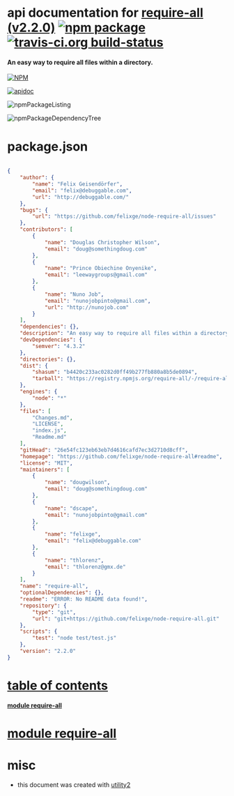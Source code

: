 # api documentation for  [require-all (v2.2.0)](https://github.com/felixge/node-require-all#readme)  [![npm package](https://img.shields.io/npm/v/npmdoc-require-all.svg?style=flat-square)](https://www.npmjs.org/package/npmdoc-require-all) [![travis-ci.org build-status](https://api.travis-ci.org/npmdoc/node-npmdoc-require-all.svg)](https://travis-ci.org/npmdoc/node-npmdoc-require-all)
#### An easy way to require all files within a directory.

[![NPM](https://nodei.co/npm/require-all.png?downloads=true)](https://www.npmjs.com/package/require-all)

[![apidoc](https://npmdoc.github.io/node-npmdoc-require-all/build/screenCapture.buildNpmdoc.browser._2Fhome_2Ftravis_2Fbuild_2Fnpmdoc_2Fnode-npmdoc-require-all_2Ftmp_2Fbuild_2Fapidoc.html.png)](https://npmdoc.github.io/node-npmdoc-require-all/build/apidoc.html)

![npmPackageListing](https://npmdoc.github.io/node-npmdoc-require-all/build/screenCapture.npmPackageListing.svg)

![npmPackageDependencyTree](https://npmdoc.github.io/node-npmdoc-require-all/build/screenCapture.npmPackageDependencyTree.svg)



# package.json

```json

{
    "author": {
        "name": "Felix Geisendörfer",
        "email": "felix@debuggable.com",
        "url": "http://debuggable.com/"
    },
    "bugs": {
        "url": "https://github.com/felixge/node-require-all/issues"
    },
    "contributors": [
        {
            "name": "Douglas Christopher Wilson",
            "email": "doug@somethingdoug.com"
        },
        {
            "name": "Prince Obiechine Onyenike",
            "email": "leewaygroups@gmail.com"
        },
        {
            "name": "Nuno Job",
            "email": "nunojobpinto@gmail.com",
            "url": "http://nunojob.com"
        }
    ],
    "dependencies": {},
    "description": "An easy way to require all files within a directory.",
    "devDependencies": {
        "semver": "4.3.2"
    },
    "directories": {},
    "dist": {
        "shasum": "b4420c233ac0282d0ff49b277fb880a8b5de0894",
        "tarball": "https://registry.npmjs.org/require-all/-/require-all-2.2.0.tgz"
    },
    "engines": {
        "node": "*"
    },
    "files": [
        "Changes.md",
        "LICENSE",
        "index.js",
        "Readme.md"
    ],
    "gitHead": "26e54fc123eb63eb7d4616cafd7ec3d2710d8cff",
    "homepage": "https://github.com/felixge/node-require-all#readme",
    "license": "MIT",
    "maintainers": [
        {
            "name": "dougwilson",
            "email": "doug@somethingdoug.com"
        },
        {
            "name": "dscape",
            "email": "nunojobpinto@gmail.com"
        },
        {
            "name": "felixge",
            "email": "felix@debuggable.com"
        },
        {
            "name": "thlorenz",
            "email": "thlorenz@gmx.de"
        }
    ],
    "name": "require-all",
    "optionalDependencies": {},
    "readme": "ERROR: No README data found!",
    "repository": {
        "type": "git",
        "url": "git+https://github.com/felixge/node-require-all.git"
    },
    "scripts": {
        "test": "node test/test.js"
    },
    "version": "2.2.0"
}
```



# <a name="apidoc.tableOfContents"></a>[table of contents](#apidoc.tableOfContents)

#### [module require-all](#apidoc.module.require-all)



# <a name="apidoc.module.require-all"></a>[module require-all](#apidoc.module.require-all)



# misc
- this document was created with [utility2](https://github.com/kaizhu256/node-utility2)
